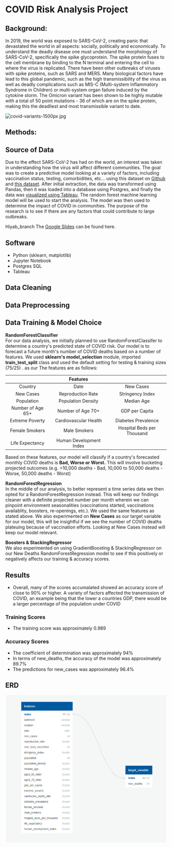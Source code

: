 # __COVID Risk Analysis Project__

## Background:

In 2019, the world was exposed to SARS-CoV-2, creating panic that devastated the world in all aspects: socially, politically and economically. To understand the deadly disease one must understand the morphology of SARS-CoV-2, specifically the spike glycoprotein. The spike protein fuses to the cell membrane by binding to the N terminal and entering the cell to where the virus is replicated. There have been other outbreaks of viruses with spike proteins, such as SARS and MERS. Many biological factors have lead to this global pandemic, such as the high transmissibility of the virus as well as deadly complications such as MIS-C (Multi-system Inflammatory Syndrome in Children) or multi-system organ failure induced by the cytokine storm. The Omicron variant has been shown to be highly mutable with a total of 50 point mutations - 36 of which are on the spike protein, making this the deadliest and most transmissible variant to date.

![covid-variants-1500px jpg](https://user-images.githubusercontent.com/89358080/150033604-13497220-a62e-468e-b5cc-dd9f063cd0b4.jpg)

## Methods:

## __Source of Data__
Due to the effect SARS-CoV-2 has had on the world, an interest was taken in understanding how the virus will affect different communities. The goal was to create a predictive model looking at a variety of factors, including vaccination status, testing, comorbidities, etc... using this dataset on [Github](https://github.com/owid/covid-19-data/blob/master/public/data/README.md) and [this dataset](https://covid.ourworldindata.org/data/owid-covid-data.csv). After initial extraction, the data was transformed using Pandas, then it was loaded into a database using Postgres, and finally the data was [visualized using Tableau](https://public.tableau.com/app/profile/naftali.dubin5014/viz/CovidAnalysisTableauBook/MapDashboard?publish=yes). The random forest machine learning model will be used to start the analysis. The model was then used to determine the impact of COVID in communities. The purpose of the research is to see if there are any factors that could contribute to large outbreaks. 

Hiyab_branch
The [Google Slides](https://docs.google.com/presentation/d/101htR5K1BQZjaQds0KX6pGQzegq2OEnil5-H-vAukYI/edit?usp=sharing) can be found here. 

## __Software__
- Python (sklearn, matplotlib)
- Jupyter Notebook
- Postgres SQL
- Tableau

## __Data Cleaning__

## __Data Preprocessing__

## __Data Training & Model Choice__

__RandomForestClassifier__ <br>
For our data analysis, we initially planned to use RandomForestClassifer to determine a country's predicted state of COVID risk. Our model is to forecast a future month's number of COVID deaths based on a number of features. We used __sklearn's model_selection__ module, imported __train_test_split__ class and used the default setting for testing & training sizes (75/25) . as our The features are as follows:

<div align="center"> 

|             | Features    |               |
|    :----:   |    :----:   |    :----:     |
| Country      | Date       | New Cases  |
| New Cases   | Reproduction Rate        | Stringency Index  |
| Population   | Population Density        | Median Age     |
| Number of Age 65+   | Number of Age 70+        | GDP per Capita      |
| Extreme Poverty  | Cardiovascular Health        | Diabetes Prevalence     |
| Female Smokers   | Male Smokers        | Hospital Beds per Thousand      |
| Life Expectancy   | Human Development Index        |


</div>

Based on these features, our model will classify if a country's forecasted monthly COVID deaths is __Bad, Worse or Worst.__ This will involve bucketing projected outcomes (e.g. >10,000 deaths - Bad, 10,000 to 50,000 deaths - Worse, 50,000 deaths - Worst)

__RandomForestRegression__ <br>
In the middle of our analysis, to better represent a time series data we then opted for a RandomForestRegression instead. This will keep our findings cleaner with a definite projected number per month wherein we can pinpoint environment seasonalities (vaccinations started, vaccinations availablity, boosters, re-openings, etc.). We used the same features as stated above. We also experimented on __New Cases__ as our target variable for our model, this will be insightful if we see the number of COVID deaths plateuing because of vaccination efforts. Looking at New Cases instead will keep our model relevant.

__Boosters & StackingRegressor__ <br>
We also experimented on using GradientBoosting & StackingRegressor on our New Deaths RandomForestRegression model to see if this positively or negatively affects our training & accuracy scores.

## __Results__
- Overall, many of the scores accumalated showed an accuracy score of close to 90% or higher. A variety of factors affected the transmission of COVID, an example being that the lower a countries GDP, there would be a larger percentage of the population under COVID 
### Training Scores
- The training score was approximately 0.989
### Accuracy Scores
- The coefficient of determination was approximately 94%
- In terms of new_deaths, the accuracy of the model was approximately 89.7%
- The predictions for new_cases was approximately 96.4% 

## ERD

<div align="center"> 

<img src = https://raw.githubusercontent.com/RobC30/COVID-Risk-Analysis/main/Resources/ERD_Datatypes.png width = 500 >

</div>
 
